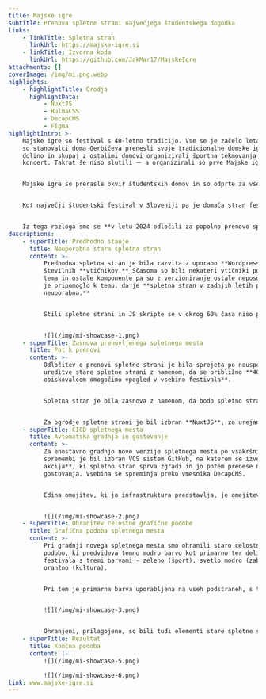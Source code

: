```yaml
---
title: Majske igre
subtitle: Prenova spletne strani največjega študentskega dogodka
links:
    - linkTitle: Spletna stran
      linkUrl: https://majske-igre.si
    - linkTitle: Izvorna koda
      linkUrl: https://github.com/JakMar17/MajskeIgre
attachments: []
coverImage: /img/mi.png.webp
highlights:
    - highlightTitle: Orodja
      highlightData:
          - NuxtJS
          - BulmaCSS
          - DecapCMS
          - Figma
highlightIntro: >-
    Majske igre so festival s 40-letno tradicijo. Vse se je začelo leta 1983, ko
    so stanovalci doma Gerbičeva prenesli svoje tradicionalne domske igre v Rožno
    dolino in skupaj z ostalimi domovi organizirali športna tekmovanja in večerni
    koncert. Takrat še niso slutili ー a organizirali so prve Majske igre.


    Majske igre so prerasle okvir študentskih domov in so odprte za vse študente in mlade po srcu, a njihov duh še vedno bije v študentskih naseljih, kjer se odvija večina dogajanja. Organizator vseh dogodkov pa ostajajo stanovalci študentskih domov, dandanes povezani v Študentski svet stanovalcev.


    Kot največji študentski festival v Sloveniji pa je domača stran festivala v zadnjih nekaj letih postala **popolnoma neuporabna** - zaradi slabega in nestrokovnega vzdrževanja, uporabljeno zastarelo tehnologijo in verzijami Wordpressa in vtičnikov.


    Iz tega razloga smo se **v letu 2024 odločili za popolno prenovo spletne strani** v moji izvedbi.
descriptions:
    - superTitle: Predhodno stanje
      title: Neuporabna stara spletna stran
      content: >-
          Predhodna spletna stran je bila razvita z uporabo **Wordpressa** in
          številnih **vtičnikov.** Sčasoma so bili nekateri vtičniki posodobljeni,
          tema in ostale komponente pa so z verzioniranje ostale neposodobljene. To
          je pripomoglo k temu, da je **spletna stran v zadnjih letih postala
          neuporabna.**


          Stili spletne strani in JS skripte se v okrog 60% časa niso pravilno in popolno naložile, kar je privedlo k temu, da so na strani manjkale slike, stili so bili "pokvarjeni". Hkrati stran ni bila uporabna na mobilnih napravah, saj se določene komponente niso prikazovale.


          ![](/img/mi-showcase-1.png)
    - superTitle: Zasnova prenovljenega spletnega mesta
      title: Pot k prenovi
      content: >-
          Odločitev o prenovi spletne strani je bila sprejeta po neuspešnem poskusu
          ureditve stare spletne strani z namenom, da se približno **40 000 letnim
          obiskovalcem omogočimo vpogled v vsebino festivala**.


          Spletna stran je bila zasnova z namenom, da bodo spletno stran **urejali in upravljali tehnično neizobraženi člani organizacijske ekipe.** Zaradi tega je bila tehnična zahteva ta, da bo vsebino mogoče urejati preko centralnega sistema CMS. Druga tehnična zahteva je bila, da je gostovanje omogočeno preko trenutnega ponudnika gostovanja, ki uporablja sistem **cPanel**.


          Za ogrodje spletne strani je bil izbran **NuxtJS**, za urejanje vsebine je bil izbran **DecapCMS**. Kot osnova močno prilagojenih CSS stilov je bilo izbrano ogrodje **BulmaCMS**.
    - superTitle: CICD spletnega mesta
      title: Avtomatska gradnja in gostovanje
      content: >-
          Za enostavno gradnjo nove verzije spletnega mesta po vsakršni vsebinski
          spremembi je bil izbran VCS sistem GitHub, na katerem se izvede **GitHub
          akcija**, ki spletno stran sprva zgradi in jo potem prenese na strežnik
          gostovanja. Vsebina se spreminja preko vmesnika DecapCMS.


          Edina omejitev, ki jo infrastruktura predstavlja, je omejitev minut gradnje na sistemu GitHub actions, vendar v letošnjem letu težav z omejitvami nismo imeli.


          ![](/img/mi-showcase-2.png)
    - superTitle: Ohranitev celostne grafične podobe
      title: Grafična podoba spletnega mesta
      content: >-
          Pri gradnji novega spletnega mesta smo ohranili staro celostno grafično
          podobo, ki predvideva temno modro barvo kot primarno ter deli podpodročja
          festivala s tremi barvami - zeleno (šport), svetlo modro (zabavo) in
          oranžno (kultura).


          Pri tem je primarna barva uporabljena na vseh podstraneh, s tem se ohranja celota spletnega mesta, posamezne barve podkategorij pa so uporabljene za posamezna področja.


          ![](/img/mi-showcase-3.png)


          Ohranjeni, prilagojeno, so bili tudi elementi stare spletne strani. S tem smo omogočili uporabnikom najenostavnejšo migracijo na novo spletno stran.
    - superTitle: Rezultat
      title: Končna podoba
      content: |-
          ![](/img/mi-showcase-5.png)

          ![](/img/mi-showcase-6.png)
link: www.majske-igre.si
---
```

